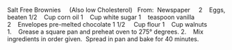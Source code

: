 Salt Free Brownies 
    (Also low Cholesterol)
 
From:  Newspaper
 
 
2    Eggs, beaten
1/2    Cup corn oil
1    Cup white sugar
1    teaspoon vanilla
2    Envelopes pre-melted chocolate
1 1/2     Cup flour
1    Cup walnuts
 
 
1.    Grease a square pan and preheat oven to 275° degrees.
2.    Mix ingredients in order given.  Spread in pan and bake for 40 minutes.
 
